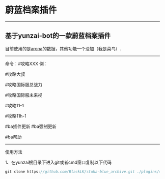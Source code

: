# 蔚蓝档案插件
***
## 基于yunzai-bot的一款蔚蓝档案插件
目前使用的是[arona](https://doc.arona.diyigemt.com)的数据，其他功能一个没加（我是菜鸟）.
***
命令：#攻略XXX 例：

#攻略大叔

#攻略国际服总战力

#攻略国际服未来视

#攻略11-1

#攻略11h-1

#ba插件更新 #ba强制更新

#ba帮助

***
使用方法

1、在yunzai根目录下进入git或者cmd窗口复制以下代码

```javascript
git clone https://github.com/BlackLK/stuka-blue_archive.git ./plugins/stuka-blue_archive
```
